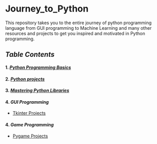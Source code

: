 # Journey_to_Python
This repository takes you to the entire journey of python programming language from GUI programming to  Machine Learning and many other resources and projects to get you inspired and motivated in Python programming.

## *Table Contents*
#### 1. *[Python Programming Basics](https://github.com/akashdiphazra/Journey_to_Python/tree/main/Python%20Programming%20Basics)*
#### 2. *[Python projects](https://github.com/akashdiphazra/Journey_to_Python/tree/main/Projects)*
#### 3. *[Mastering Python Libraries]()*
#### 4. *GUI Programming*
   - [Tkinter Projects](https://github.com/akashdiphazra/Journey_to_Python/tree/main/GUI%20Programming)
#### 4. *Game Programming*
   - [Pygame Projects]()
